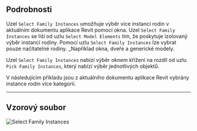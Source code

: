 ## Podrobnosti
Uzel `Select Family Instances` umožňuje výběr více instancí rodin v aktuálním dokumentu aplikace Revit pomocí okna. Uzel `Select Family Instances` se liší od uzlu `Select Model Elements` tím, že poskytuje izolovaný výběr instancí rodiny. Pomocí uzlu `Select Family Instances` lze vybrat pouze načítatelné rodiny. _Například okna, dveře a generické modely.

Uzel `Select Family Instances` nabízí výběr oknem křížení na rozdíl od uzlu `Pick Family Instances`, který nabízí výběr jednotlivých objektů.

V následujícím příkladu jsou z aktuálního dokumentu aplikace Revit vybrány instance rodin více kategorií.
___
## Vzorový soubor

![Select Family Instances](./Dynamo.Nodes.DSModelDragFamilyInstanceSelection_img.jpg)
